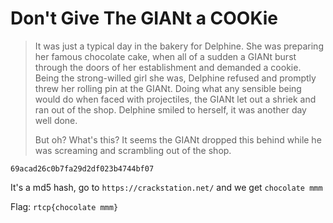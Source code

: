 # Don't Give The GIANt a COOKie

> It was just a typical day in the bakery for Delphine. She was preparing her famous chocolate cake, when all of a sudden a GIANt burst through the doors of her establishment and demanded a cookie. Being the strong-willed girl she was, Delphine refused and promptly threw her rolling pin at the GIANt. Doing what any sensible being would do when faced with projectiles, the GIANt let out a shriek and ran out of the shop. Delphine smiled to herself, it was another day well done.
> 
> But oh? What's this? It seems the GIANt dropped this behind while he was screaming and scrambling out of the shop.

`69acad26c0b7fa29d2df023b4744bf07`

It's a md5 hash, go to `https://crackstation.net/` and we get `chocolate mmm`

Flag: ```rtcp{chocolate mmm}```